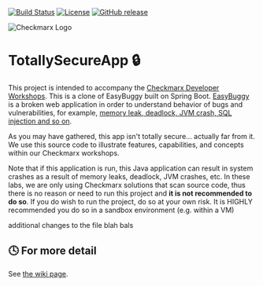[![Build Status](https://travis-ci.org/k-tamura/easybuggy4sb.svg?branch=master)](https://travis-ci.org/k-tamura/easybuggy4sb)
[![License](https://img.shields.io/badge/License-Apache%202.0-blue.svg)](https://opensource.org/licenses/Apache-2.0)
[![GitHub release](https://img.shields.io/github/release/k-tamura/easybuggy4sb.svg)](https://github.com/k-tamura/easybuggy4sb/releases/latest)

![Checkmarx Logo](https://checkmarx.com/wp-content/uploads/2021/04/cx_logo-header.png)

# TotallySecureApp :lock:

This project is intended to accompany the [Checkmarx Developer Workshops](https://workshops.checkmarx.com).  This is a clone of EasyBuggy built on Spring Boot. [EasyBuggy](https://github.com/k-tamura/easybuggy) is a broken web application in order to understand behavior of bugs and vulnerabilities, for example, [memory leak, deadlock, JVM crash, SQL injection and so on](https://github.com/k-tamura/easybuggy4sb/wiki).

As you may have gathered, this app isn't totally secure... actually far from it.  We use this source code to illustrate features, capabilities, and concepts within our Checkmarx workshops.

Note that if this application is run, this Java application can result in system crashes as a result of memory leaks, deadlock, JVM crashes, etc. In these labs, we are only using Checkmarx solutions that scan source code, thus there is no reason or need to run this project and __it is not recommended to do so__. If you do wish to run the project, do so at your own risk. It is HIGHLY recommended you do so in a sandbox environment (e.g. within a VM)

additional changes to the file blah bals

    
:clock4: For more detail
-
   
See [the wiki page](https://github.com/k-tamura/easybuggy4sb/wiki).
